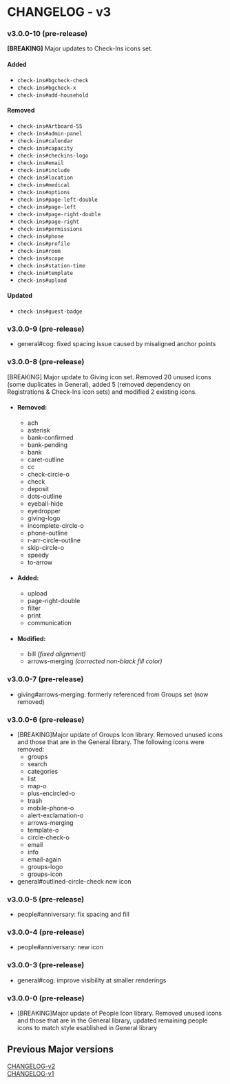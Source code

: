 # CHANGELOG - v3

### v3.0.0-10 (pre-release)
**[BREAKING]** Major updates to Check-Ins icons set.

#### Added
- `check-ins#bgcheck-check`
- `check-ins#bgcheck-x`
- `check-ins#add-household`

#### Removed
- `check-ins#Artboard-55`
- `check-ins#admin-panel`
- `check-ins#calendar`
- `check-ins#capacity`
- `check-ins#checkins-logo`
- `check-ins#email`
- `check-ins#include`
- `check-ins#location`
- `check-ins#medical`
- `check-ins#options`
- `check-ins#page-left-double`
- `check-ins#page-left`
- `check-ins#page-right-double`
- `check-ins#page-right`
- `check-ins#permissions`
- `check-ins#phone`
- `check-ins#profile`
- `check-ins#room`
- `check-ins#scope`
- `check-ins#station-time`
- `check-ins#template`
- `check-ins#upload`

#### Updated
- `check-ins#guest-badge`

### v3.0.0-9 (pre-release)
- general#cog: fixed spacing issue caused by misaligned anchor points


### v3.0.0-8 (pre-release)
[BREAKING] Major update to Giving icon set. Removed 20 unused icons (some duplicates in General), added 5 (removed dependency on Registrations & Check-Ins icon sets) and modified 2 existing icons.

- #### Removed:
    - ach
    - asterisk 
    - bank-confirmed
    - bank-pending
    - bank
    - caret-outline
    - cc
    - check-circle-o
    - check
    - deposit
    - dots-outline
    - eyeball-hide
    - eyedropper
    - giving-logo
    - incomplete-circle-o
    - phone-outline
    - r-arr-circle-outline
    - skip-circle-o
    - speedy
    - to-arrow
   
- #### Added:
    - upload
    - page-right-double
    - filter
    - print
    - communication
   
- #### Modified:
    - bill _(fixed alignment)_
    - arrows-merging _(corrected non-black fill color)_

### v3.0.0-7 (pre-release)
- giving#arrows-merging: formerly referenced from Groups set (now removed)

### v3.0.0-6 (pre-release)

- [BREAKING]Major update of Groups Icon library. Removed unused icons and those that are in the General library. The following icons were removed:
    - groups
    - search
    - categories
    - list
    - map-o
    - plus-encircled-o
    - trash
    - mobile-phone-o
    - alert-exclamation-o
    - arrows-merging
    - template-o
    - circle-check-o
    - email
    - info
    - email-again
    - groups-logo
    - groups-icon
- general#outlined-circle-check new icon

### v3.0.0-5 (pre-release)

- people#anniversary: fix spacing and fill

### v3.0.0-4 (pre-release)

- people#anniversary: new icon

### v3.0.0-3 (pre-release)

- general#cog: improve visibility at smaller renderings

### v3.0.0-0 (pre-release)

- [BREAKING]Major update of People Icon library. Removed unused icons and those that are in the General library, updated remaining people icons to match style esablished in General library

## Previous Major versions
[CHANGELOG-v2](./changelog/CHANGELOG-v2.md)  
[CHANGELOG-v1](./changelog/CHANGELOG-v1.md)  
